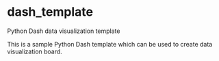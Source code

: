 # dash_template
Python Dash data visualization template


This is a sample Python Dash template which can be used to create data visualization board.

